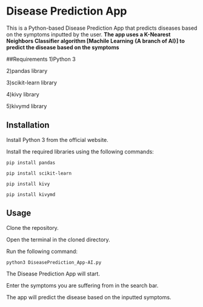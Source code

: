 # Disease Prediction App

This is a Python-based Disease Prediction App that predicts diseases based on the symptoms inputted by the user. **The app uses a K-Nearest Neighbors Classifier algorithm [Machile Learning {A branch of AI}] to predict the disease based on the symptoms**

##Requirements
1)Python 3

2)pandas library

3)scikit-learn library

4)kivy library

5)kivymd library

## Installation

Install Python 3 from the official website.

Install the required libraries using the following commands:
```
pip install pandas

pip install scikit-learn

pip install kivy

pip install kivymd
```
## Usage

Clone the repository.

Open the terminal in the cloned directory.

Run the following command:
```
python3 DiseasePrediction_App-AI.py
```
The Disease Prediction App will start.

Enter the symptoms you are suffering from in the search bar.

The app will predict the disease based on the inputted symptoms.
